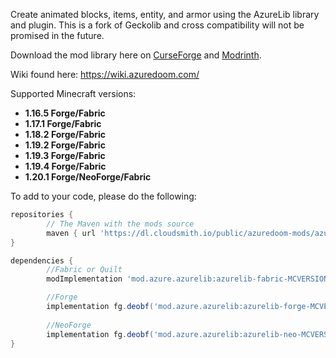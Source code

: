 Create animated blocks, items, entity, and armor using the AzureLib library and plugin. This is a fork of Geckolib and cross compatibility will not be promised in the future.

Download the mod library here on [CurseForge](https://www.curseforge.com/minecraft/mc-mods/azurelib) and [Modrinth](https://modrinth.com/mod/azurelib). 

Wiki found here: https://wiki.azuredoom.com/

Supported Minecraft versions: 
- **1.16.5 Forge/Fabric**
- **1.17.1 Forge/Fabric**
- **1.18.2 Forge/Fabric**
- **1.19.2 Forge/Fabric**
- **1.19.3 Forge/Fabric**
- **1.19.4 Forge/Fabric**
- **1.20.1 Forge/NeoForge/Fabric**

To add to your code, please do the following: 

```gradle
repositories {
        // The Maven with the mods source
        maven { url 'https://dl.cloudsmith.io/public/azuredoom-mods/azurelib/maven/' }
}

dependencies {
        //Fabric or Quilt
        modImplementation 'mod.azure.azurelib:azurelib-fabric-MCVERSION:MODVERSION'

        //Forge
        implementation fg.deobf('mod.azure.azurelib:azurelib-forge-MCVERSION:MODVERSION')
		
        //NeoForge
        implementation fg.deobf('mod.azure.azurelib:azurelib-neo-MCVERSION:MODVERSION')
}
```
<style>
  #plugin_browser_page pre {
    overflow-x: auto;
  }
</style>
